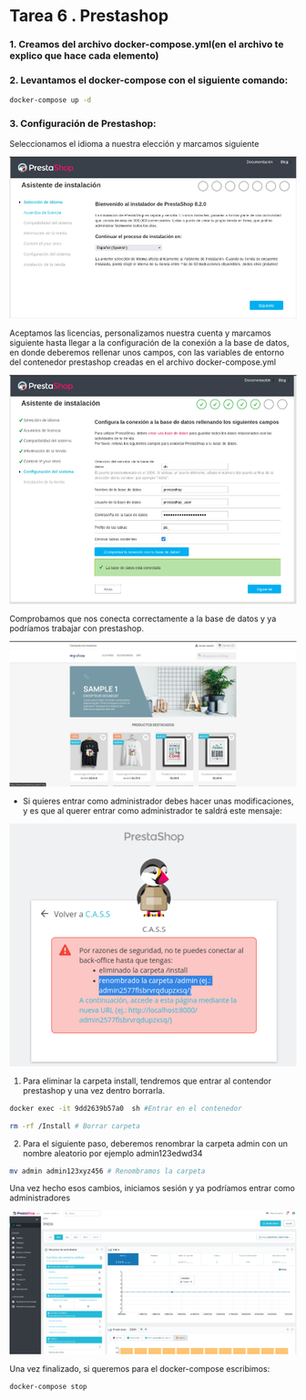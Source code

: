# Tarea 6 . Prestashop

### 1. Creamos del archivo docker-compose.yml(en el archivo te explico que hace cada elemento)

### 2. Levantamos el docker-compose con el siguiente comando: 

```bash
docker-compose up -d
```
### 3. Configuración de Prestashop:

Seleccionamos el idioma a nuestra elección y marcamos siguiente

![Inicio de configuracion](Capturas/Captura1.png)

Aceptamos las licencias, personalizamos nuestra cuenta y marcamos siguiente hasta llegar a la configuración de la conexión a la base de datos, en donde deberemos rellenar unos campos, con las variables de entorno del contenedor prestashop creadas en el archivo docker-compose.yml

![Configuración de prestashop](Capturas/Captura2.png)

Comprobamos que nos conecta correctamente a la base de datos y ya podríamos trabajar con prestashop.

![Tienda prestashop](Capturas/Captura3.png)


* Si quieres entrar como administrador debes hacer unas modificaciones, y es que al querer entrar como administrador te saldrá este mensaje:

![Problemas al entrar como admin](Capturas/Captura4.png)

1. Para eliminar la carpeta install, tendremos que entrar al contendor prestashop y una vez dentro borrarla.

```bash
docker exec -it 9dd2639b57a0  sh #Entrar en el contenedor
```

```bash
rm -rf /Install # Borrar carpeta
```

2. Para el siguiente paso, deberemos renombrar la carpeta admin con un nombre aleatorio por ejemplo admin123edwd34

```bash
mv admin admin123xyz456 # Renombramos la carpeta
```

Una vez hecho esos cambios, iniciamos sesión  y ya podríamos entrar como administradores

![Prestashop como admin](Capturas/Captura5.png)


Una vez finalizado, si queremos para el docker-compose escribimos:

```bash
docker-compose stop
```


